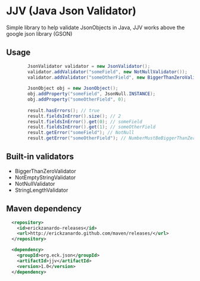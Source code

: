 # JJV (Java Json Validator)

Simple library to help validate JsonObjects in Java, JJV works above the google json library (GSON)

## Usage

```java
        JsonValidator validator = new JsonValidator();
        validator.addValidator("someField", new NotNullValidator());
        validator.addValidator("someOtherField", new BiggerThanZeroValidator());
        
        JsonObject obj = new JsonObject();
        obj.addProperty("someField", JsonNull.INSTANCE);
        obj.addProperty("someOtherField", 0);
        
        result.hasErrors(); // true
        result.fieldsInError().size(); // 2
        result.fieldsInError().get(0); // someField
        result.fieldsInError().get(1); // someOtherField
        result.getError("someField"); // NotNull
        result.getError("someOtherField"); // NumberMustBeBiggerThanZero
```

## Built-in validators

- BiggerThanZeroValidator
- NotEmptyStringValidator
- NotNullValidator
- StringLengthValidator

## Maven dependency

```xml
  <repository>
    <id>erickzanardo-releases</id>
    <url>http://erickzanardo.github.com/maven/releases/</url>
  </repository>

  <dependency>
    <groupId>org.eck.json</groupId>
    <artifactId>jjv</artifactId>
    <version>1.0</version>
  </dependency>
```
